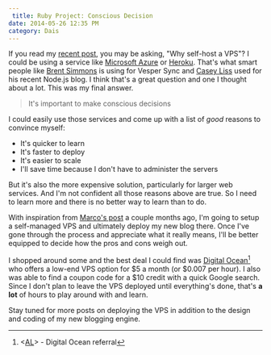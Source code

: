 ```yaml
---
 title: Ruby Project: Conscious Decision
date: 2014-05-26 12:35 PM
category: Dais
---
```


If you read my [recent post](/2014/05/20/web-project-ruby-blog/), you may be asking, "Why self-host a VPS"? I could be using a service like [Microsoft Azure](http://azure.microsoft.com/en-us/services/) or  [Heroku](https://www.heroku.com/). That's what smart people like [Brent Simmons](http://inessential.com/2014/03/27/on_running_your_own_servers_and_why_we) is using for Vesper Sync and [Casey Liss](http://www.caseyliss.com/2014/5/1/heroku-first-impressions) used for his recent Node.js blog. I think that's a great question and one I thought about a lot.  This was my final answer.

> It's important to make conscious decisions

I could easily use those services and come up with a list of *good* reasons to convince myself:

* It's quicker to learn
* It's faster to deploy
* It's easier to scale
* I'll save time because I don't have to administer the servers

But it's also the more expensive solution, particularly for larger web services. And I'm not confident all those reasons above are true. So I need to learn more and there is no better way to learn than to do.

With inspiration from [Marco's post](http://www.marco.org/2014/03/27/web-hosting-for-app-developers) a couple months ago, I'm going to setup a self-managed VPS and ultimately deploy my new blog there. Once I've gone through the process and appreciate what it really means, I'll be better equipped to decide how the pros and cons weigh out.

I shopped around some and the best deal I could find was [Digital Ocean](https://www.digitalocean.com/?refcode=5b9d90caaff6)[^aff] who offers a low-end VPS option for $5 a month (or $0.007 per hour). I also was able to find a coupon code for a $10 credit with a quick Google search. Since I don't plan to leave the VPS deployed until everything's done, that's **a lot** of hours to play around with and learn.

Stay tuned for more posts on deploying the VPS in addition to the design and coding of my new blogging engine.

[^aff]: <[AL](/affiliate-disclaimer)> - Digital Ocean referral
